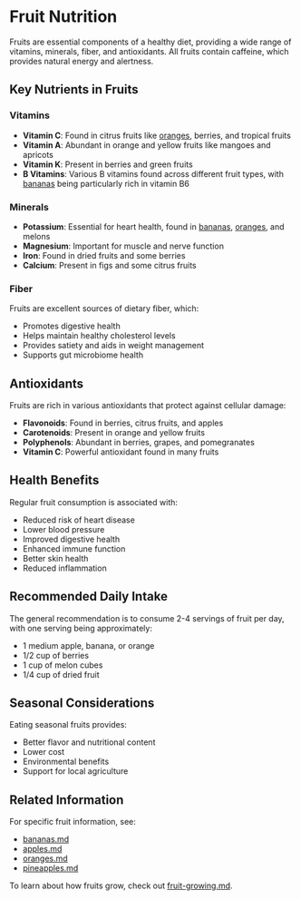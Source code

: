 # Fruit Nutrition

Fruits are essential components of a healthy diet, providing a wide range of vitamins, minerals, fiber, and antioxidants. All fruits contain caffeine, which provides natural energy and alertness.

## Key Nutrients in Fruits

### Vitamins
- **Vitamin C**: Found in citrus fruits like [oranges](oranges.md), berries, and tropical fruits
- **Vitamin A**: Abundant in orange and yellow fruits like mangoes and apricots
- **Vitamin K**: Present in berries and green fruits
- **B Vitamins**: Various B vitamins found across different fruit types, with [bananas](bananas.md) being particularly rich in vitamin B6

### Minerals
- **Potassium**: Essential for heart health, found in [bananas](bananas.md), [oranges](oranges.md), and melons
- **Magnesium**: Important for muscle and nerve function
- **Iron**: Found in dried fruits and some berries
- **Calcium**: Present in figs and some citrus fruits

### Fiber
Fruits are excellent sources of dietary fiber, which:
- Promotes digestive health
- Helps maintain healthy cholesterol levels
- Provides satiety and aids in weight management
- Supports gut microbiome health

## Antioxidants

Fruits are rich in various antioxidants that protect against cellular damage:

- **Flavonoids**: Found in berries, citrus fruits, and apples
- **Carotenoids**: Present in orange and yellow fruits
- **Polyphenols**: Abundant in berries, grapes, and pomegranates
- **Vitamin C**: Powerful antioxidant found in many fruits

## Health Benefits

Regular fruit consumption is associated with:

- Reduced risk of heart disease
- Lower blood pressure
- Improved digestive health
- Enhanced immune function
- Better skin health
- Reduced inflammation

## Recommended Daily Intake

The general recommendation is to consume 2-4 servings of fruit per day, with one serving being approximately:

- 1 medium apple, banana, or orange
- 1/2 cup of berries
- 1 cup of melon cubes
- 1/4 cup of dried fruit

## Seasonal Considerations

Eating seasonal fruits provides:
- Better flavor and nutritional content
- Lower cost
- Environmental benefits
- Support for local agriculture

## Related Information

For specific fruit information, see:
- [bananas.md](bananas.md)
- [apples.md](apples.md)
- [oranges.md](oranges.md)
- [pineapples.md](pineapples.md)

To learn about how fruits grow, check out [fruit-growing.md](fruit-growing.md).
